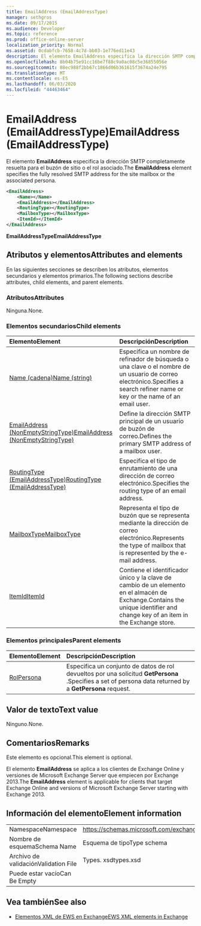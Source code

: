 ```yaml
---
title: EmailAddress (EmailAddressType)
manager: sethgros
ms.date: 09/17/2015
ms.audience: Developer
ms.topic: reference
ms.prod: office-online-server
localization_priority: Normal
ms.assetid: 0cdabfcb-7658-4c7d-bb03-1e776ed11e43
description: El elemento EmailAddress especifica la dirección SMTP completamente resuelta para el buzón de sitio o el rol asociado.
ms.openlocfilehash: 8b04b75e91cc16be7f88c9a0ac08c5e36855056e
ms.sourcegitcommit: 88ec988f2bb67c1866d06b361615f3674a24e795
ms.translationtype: MT
ms.contentlocale: es-ES
ms.lasthandoff: 06/03/2020
ms.locfileid: "44463464"
---
```

# <a name="emailaddress-emailaddresstype"></a><span data-ttu-id="f0ef4-103">EmailAddress (EmailAddressType)</span><span class="sxs-lookup"><span data-stu-id="f0ef4-103">EmailAddress (EmailAddressType)</span></span>

<span data-ttu-id="f0ef4-104">El elemento **EmailAddress** especifica la dirección SMTP completamente resuelta para el buzón de sitio o el rol asociado.</span><span class="sxs-lookup"><span data-stu-id="f0ef4-104">The **EmailAddress** element specifies the fully resolved SMTP address for the site mailbox or the associated persona.</span></span> 
  
```xml
<EmailAddress>
    <Name></Name>
    <EmailAddress></EmailAddress>
    <RoutingType></RoutingType>
    <MailboxType></MailboxType>
    <ItemId></ItemId>
</EmailAddress>
```

 <span data-ttu-id="f0ef4-105">**EmailAddressType**</span><span class="sxs-lookup"><span data-stu-id="f0ef4-105">**EmailAddressType**</span></span>
## <a name="attributes-and-elements"></a><span data-ttu-id="f0ef4-106">Atributos y elementos</span><span class="sxs-lookup"><span data-stu-id="f0ef4-106">Attributes and elements</span></span>

<span data-ttu-id="f0ef4-107">En las siguientes secciones se describen los atributos, elementos secundarios y elementos primarios.</span><span class="sxs-lookup"><span data-stu-id="f0ef4-107">The following sections describe attributes, child elements, and parent elements.</span></span>
  
### <a name="attributes"></a><span data-ttu-id="f0ef4-108">Atributos</span><span class="sxs-lookup"><span data-stu-id="f0ef4-108">Attributes</span></span>

<span data-ttu-id="f0ef4-109">Ninguna.</span><span class="sxs-lookup"><span data-stu-id="f0ef4-109">None.</span></span>
  
### <a name="child-elements"></a><span data-ttu-id="f0ef4-110">Elementos secundarios</span><span class="sxs-lookup"><span data-stu-id="f0ef4-110">Child elements</span></span>

|<span data-ttu-id="f0ef4-111">**Elemento**</span><span class="sxs-lookup"><span data-stu-id="f0ef4-111">**Element**</span></span>|<span data-ttu-id="f0ef4-112">**Descripción**</span><span class="sxs-lookup"><span data-stu-id="f0ef4-112">**Description**</span></span>|
|:-----|:-----|
|[<span data-ttu-id="f0ef4-113">Name (cadena)</span><span class="sxs-lookup"><span data-stu-id="f0ef4-113">Name (string)</span></span>](name-string.md) <br/> |<span data-ttu-id="f0ef4-114">Especifica un nombre de refinador de búsqueda o una clave o el nombre de un usuario de correo electrónico.</span><span class="sxs-lookup"><span data-stu-id="f0ef4-114">Specifies a search refiner name or key or the name of an email user.</span></span>  <br/> |
|[<span data-ttu-id="f0ef4-115">EmailAddress (NonEmptyStringType)</span><span class="sxs-lookup"><span data-stu-id="f0ef4-115">EmailAddress (NonEmptyStringType)</span></span>](emailaddress-nonemptystringtype.md) <br/> |<span data-ttu-id="f0ef4-116">Define la dirección SMTP principal de un usuario de buzón de correo.</span><span class="sxs-lookup"><span data-stu-id="f0ef4-116">Defines the primary SMTP address of a mailbox user.</span></span>  <br/> |
|[<span data-ttu-id="f0ef4-117">RoutingType (EmailAddressType)</span><span class="sxs-lookup"><span data-stu-id="f0ef4-117">RoutingType (EmailAddressType)</span></span>](routingtype-emailaddresstype.md) <br/> |<span data-ttu-id="f0ef4-118">Especifica el tipo de enrutamiento de una dirección de correo electrónico.</span><span class="sxs-lookup"><span data-stu-id="f0ef4-118">Specifies the routing type of an email address.</span></span>  <br/> |
|[<span data-ttu-id="f0ef4-119">MailboxType</span><span class="sxs-lookup"><span data-stu-id="f0ef4-119">MailboxType</span></span>](mailboxtype.md) <br/> |<span data-ttu-id="f0ef4-120">Representa el tipo de buzón que se representa mediante la dirección de correo electrónico.</span><span class="sxs-lookup"><span data-stu-id="f0ef4-120">Represents the type of mailbox that is represented by the e-mail address.</span></span>  <br/> |
|[<span data-ttu-id="f0ef4-121">ItemId</span><span class="sxs-lookup"><span data-stu-id="f0ef4-121">ItemId</span></span>](itemid.md) <br/> |<span data-ttu-id="f0ef4-122">Contiene el identificador único y la clave de cambio de un elemento en el almacén de Exchange.</span><span class="sxs-lookup"><span data-stu-id="f0ef4-122">Contains the unique identifier and change key of an item in the Exchange store.</span></span>  <br/> |
   
### <a name="parent-elements"></a><span data-ttu-id="f0ef4-123">Elementos principales</span><span class="sxs-lookup"><span data-stu-id="f0ef4-123">Parent elements</span></span>

|<span data-ttu-id="f0ef4-124">**Elemento**</span><span class="sxs-lookup"><span data-stu-id="f0ef4-124">**Element**</span></span>|<span data-ttu-id="f0ef4-125">**Descripción**</span><span class="sxs-lookup"><span data-stu-id="f0ef4-125">**Description**</span></span>|
|:-----|:-----|
|[<span data-ttu-id="f0ef4-126">Rol</span><span class="sxs-lookup"><span data-stu-id="f0ef4-126">Persona</span></span>](persona.md) <br/> |<span data-ttu-id="f0ef4-127">Especifica un conjunto de datos de rol devueltos por una solicitud **GetPersona** .</span><span class="sxs-lookup"><span data-stu-id="f0ef4-127">Specifies a set of persona data returned by a **GetPersona** request.</span></span>  <br/> |
   
## <a name="text-value"></a><span data-ttu-id="f0ef4-128">Valor de texto</span><span class="sxs-lookup"><span data-stu-id="f0ef4-128">Text value</span></span>

<span data-ttu-id="f0ef4-129">Ninguno.</span><span class="sxs-lookup"><span data-stu-id="f0ef4-129">None.</span></span>
  
## <a name="remarks"></a><span data-ttu-id="f0ef4-130">Comentarios</span><span class="sxs-lookup"><span data-stu-id="f0ef4-130">Remarks</span></span>

<span data-ttu-id="f0ef4-131">Este elemento es opcional.</span><span class="sxs-lookup"><span data-stu-id="f0ef4-131">This element is optional.</span></span>
  
<span data-ttu-id="f0ef4-132">El elemento **EmailAddress** se aplica a los clientes de Exchange Online y versiones de Microsoft Exchange Server que empiecen por Exchange 2013.</span><span class="sxs-lookup"><span data-stu-id="f0ef4-132">The **EmailAddress** element is applicable for clients that target Exchange Online and versions of Microsoft Exchange Server starting with Exchange 2013.</span></span> 
  
## <a name="element-information"></a><span data-ttu-id="f0ef4-133">Información del elemento</span><span class="sxs-lookup"><span data-stu-id="f0ef4-133">Element information</span></span>

|||
|:-----|:-----|
|<span data-ttu-id="f0ef4-134">Namespace</span><span class="sxs-lookup"><span data-stu-id="f0ef4-134">Namespace</span></span>  <br/> |https://schemas.microsoft.com/exchange/services/2006/types  <br/> |
|<span data-ttu-id="f0ef4-135">Nombre de esquema</span><span class="sxs-lookup"><span data-stu-id="f0ef4-135">Schema Name</span></span>  <br/> |<span data-ttu-id="f0ef4-136">Esquema de tipo</span><span class="sxs-lookup"><span data-stu-id="f0ef4-136">Type schema</span></span>  <br/> |
|<span data-ttu-id="f0ef4-137">Archivo de validación</span><span class="sxs-lookup"><span data-stu-id="f0ef4-137">Validation File</span></span>  <br/> |<span data-ttu-id="f0ef4-138">Types. xsd</span><span class="sxs-lookup"><span data-stu-id="f0ef4-138">types.xsd</span></span>  <br/> |
|<span data-ttu-id="f0ef4-139">Puede estar vacío</span><span class="sxs-lookup"><span data-stu-id="f0ef4-139">Can Be Empty</span></span>  <br/> ||
   
## <a name="see-also"></a><span data-ttu-id="f0ef4-140">Vea también</span><span class="sxs-lookup"><span data-stu-id="f0ef4-140">See also</span></span>

- [<span data-ttu-id="f0ef4-141">Elementos XML de EWS en Exchange</span><span class="sxs-lookup"><span data-stu-id="f0ef4-141">EWS XML elements in Exchange</span></span>](ews-xml-elements-in-exchange.md)

